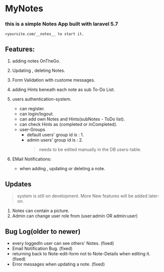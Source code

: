 # MyNotes
### this is a simple Notes App built with laravel 5.7
	>yoursite.com/__notes__ to start it.

## __Features:__
1. adding notes OnTheGo.
2. Updating , deleting Notes.
3. Form Validation with custome messages.
4. adding Hints beneath each note as sub To-Do List.
5. users authentication-system.
	* can register.
	* can login/logout.
	* can add own Notes and Hints(subNotes - ToDo list).
	* can check Hints as (completed or inCompleted).
	* user-Groups
		* default users' group id is : 1.
		* admin users' group id is : 2.
			>needs to be edited manually in the DB users-table.

6. EMail Notifications:
	* when adding , updating or deleting a note.



## __Updates__
> system is still on development. More New features will be added later-on.
1. Notes can contain a picture.
2. Admin can change user role from (user:admin OR admin:user)



## __Bug Log__(older to newer)
* every loggedIn user can see others' Notes. (fixed)
* Email Notification Bug. (fixed)
* returning back to Note-edit-form not to Note-Details when editing it. (fixed)
* Error messages when updating a note. (fixed)
